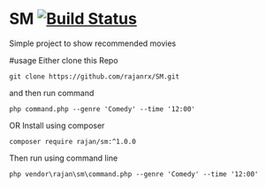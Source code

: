 # SM [![Build Status](https://travis-ci.org/rajanrx/SM.svg?branch=master)](https://travis-ci.org/rajanrx/SM)


Simple project to show recommended movies 

#usage
Either clone this Repo 
```
git clone https://github.com/rajanrx/SM.git
```
and then run command 
```
php command.php --genre 'Comedy' --time '12:00'
```

OR Install using composer 
```
composer require rajan/sm:^1.0.0
```

Then run using command line 
```
php vendor\rajan\sm\command.php --genre 'Comedy' --time '12:00'
```
